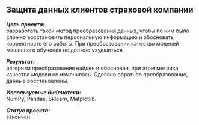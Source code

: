 ## Защита данных клиентов страховой компании
***Цель проекта:***  
разработать такой метод преобразования данных, чтобы по ним было сложно восстановить персональную информацию и обосновать корректность его работы. При преобразовании качество моделей машинного обучения не должно ухудшиться.  

***Результат:***  
алгоритм преобразования найден и обоснован, при этом метрика качества модели не изменилась. Сделано обратное преобразование, данные восстановлены.  

***Используемые библиотеки:***  
NumPy, Pandas, Sklearn, Matplotlib.  

***Статус проекта:***  
закончен.
